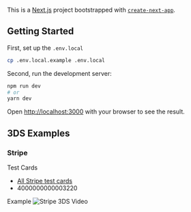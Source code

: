 This is a [Next.js](https://nextjs.org/) project bootstrapped with [`create-next-app`](https://github.com/vercel/next.js/tree/canary/packages/create-next-app).

## Getting Started

First, set up the `.env.local`

```bash
cp .env.local.example .env.local
```

Second, run the development server:

```bash
npm run dev
# or
yarn dev
```

Open [http://localhost:3000](http://localhost:3000) with your browser to see the result.

## 3DS Examples

### Stripe

Test Cards
- [All Stripe test cards](https://stripe.com/docs/payments/3d-secure#three-ds-cards)
- 4000000000003220

Example
![Stripe 3DS Video](readme/stripe.gif)

